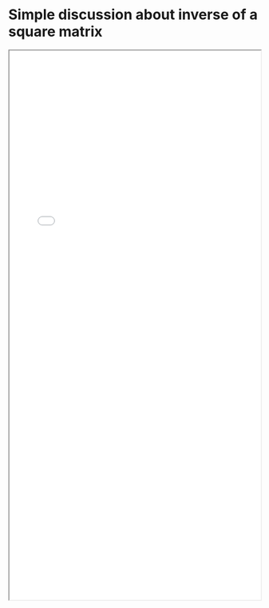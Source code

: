 # Simple discussion about inverse of a square matrix


<!--more-->

<iframe src="/pdf/Inverse_Of_A_Square_Matrix .pdf" height="1100px" width="100%"></iframe>



<!-- ## Credit: -->

